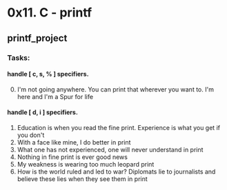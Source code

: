 # 0x11. C - printf
## printf_project
### Tasks:
#### handle [ c, s, % ] specifiers.
0. I'm not going anywhere. You can print that wherever you want to. I'm here and I'm a Spur for life
#### handle [ d, i ] specifiers.
1.  Education is when you read the fine print. Experience is what you get if you don't
2. With a face like mine, I do better in print
3. What one has not experienced, one will never understand in print
4. Nothing in fine print is ever good news
5. My weakness is wearing too much leopard print
6. How is the world ruled and led to war? Diplomats lie to journalists and believe these lies when they see them in print
